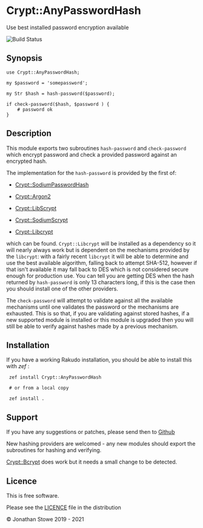 # Crypt::AnyPasswordHash

Use best installed password encryption available

![Build Status](https://github.com/jonathanstowe/Crypt-AnyPasswordHash/workflows/CI/badge.svg)

## Synopsis

    use Crypt::AnyPasswordHash;

    my $password = 'somepassword';

    my Str $hash = hash-password($password);

    if check-password($hash, $password ) {
        # password ok
    }

## Description

This module exports two subroutines `hash-password` and `check-password` which encrypt password and check a provided password against an encrypted hash.

The implementation for the `hash-password` is provided by the first of:

  * [Crypt::SodiumPasswordHash](https://github.com/jonathanstowe/Crypt-SodiumPasswordHash)

  * [Crypt::Argon2](https://github.com/skinkade/p6-crypt-argon2)

  * [Crypt::LibScrypt](https://github.com/jonathanstowe/Crypt-LibScrypt) 

  * [Crypt::SodiumScrypt](https://github.com/jonathanstowe/Crypt-SodiumScrypt)

  * [Crypt::Libcrypt](https://github.com/jonathanstowe/Crypt-Libcrypt)

which can be found. `Crypt::Libcrypt` will be installed as a dependency so it will nearly always work but is dependent on the mechanisms provided by the `libcrypt`: with a fairly recent `libcrypt` it will be able to determine and use the best available algorithm, falling back to attempt SHA-512, however if that isn't available it may fall back to DES which is not considered secure enough for production use. You can tell you are getting DES when the hash returned by `hash-password` is only 13 characters long, if this is the case then you should install one of the other providers.

The `check-password` will attempt to validate against all the available mechanisms until one validates the password or the mechanisms are exhausted. This is so that, if you are validating against stored hashes, if a new supported module is installed or this module is upgraded then you will still be able to verify against hashes made by a previous mechanism.

## Installation

If you have a working Rakudo installation, you should be able to install this with *zef* :

     zef install Crypt::AnyPasswordHash

	 # or from a local copy

     zef install .


## Support

If you have any suggestions or patches, please send then to [Github](https://github.com/jonathanstowe/Crypt-AnyPasswordHash/issues)

New hashing providers are welcomed - any new modules should export the subroutines for hashing and verifying.

[Crypt::Bcrypt](https://github.com/skinkade/p6-Crypt-Bcrypt) does work but it needs a small change to be detected.

## Licence

This is free software.

Please see the [LICENCE](LICENCE) file in the distribution

© Jonathan Stowe 2019 - 2021
